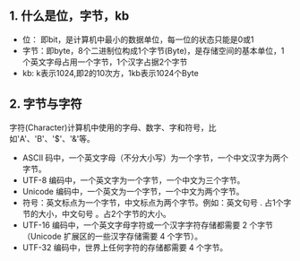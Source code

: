 ## 1. 什么是位，字节，kb

* 位： 即bit，是计算机中最小的数据单位，每一位的状态只能是0或1
* 字节：即byte，8个二进制位构成1个字节(Byte)，是存储空间的基本单位，1个英文字母占用一个字节，1个汉字占据2个字节
* kb: k表示1024,即2的10次方，1kb表示1024个Byte

## 2. 字节与字符
字符(Character)计算机中使用的字母、数字、字和符号，比如'A'、'B'、'$'、'&'等。

* ASCII 码中，一个英文字母（不分大小写）为一个字节，一个中文汉字为两个字节。
* UTF-8 编码中，一个英文字为一个字节，一个中文为三个字节。
* Unicode 编码中，一个英文为一个字节，一个中文为两个字节。
* 符号：英文标点为一个字节，中文标点为两个字节。例如：英文句号 . 占1个字节的大小，中文句号 。占2个字节的大小。
* UTF-16 编码中，一个英文字母字符或一个汉字字符存储都需要 2 个字节（Unicode 扩展区的一些汉字存储需要 4 个字节）。
* UTF-32 编码中，世界上任何字符的存储都需要 4 个字节。